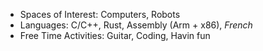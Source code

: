 * Spaces of Interest: Computers, Robots
* Languages: C/C++, Rust, Assembly (Arm + x86), *French*
* Free Time Activities: Guitar, Coding, Havin fun
